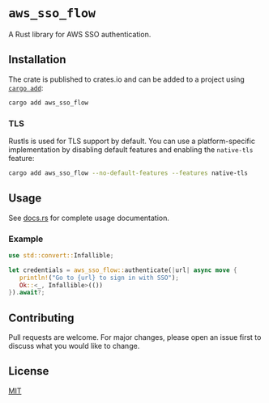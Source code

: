 # `aws_sso_flow`

A Rust library for AWS SSO authentication.

## Installation

The crate is published to crates.io and can be added to a project using [`cargo add`](https://doc.rust-lang.org/cargo/commands/cargo-add.html):

```sh
cargo add aws_sso_flow
```

### TLS

Rustls is used for TLS support by default.
You can use a platform-specific implementation by disabling default features and enabling the `native-tls` feature:

```sh
cargo add aws_sso_flow --no-default-features --features native-tls
```

## Usage

See [docs.rs](https://docs.rs/aws_sso_flow) for complete usage documentation.

### Example

```rust
use std::convert::Infallible;

let credentials = aws_sso_flow::authenticate(|url| async move {
   println!("Go to {url} to sign in with SSO");
   Ok::<_, Infallible>(())
}).await?;
```

## Contributing

Pull requests are welcome.
For major changes, please open an issue first to discuss what you would like to change.

## License

[MIT](https://choosealicense.com/licenses/mit/)
